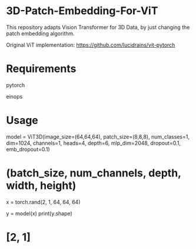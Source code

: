 # 3D-Patch-Embedding-For-ViT
This repository adapts Vision Transformer for 3D Data, by just changing the patch embedding algorithm.

Original ViT implementation: https://github.com/lucidrains/vit-pytorch


# Requirements

pytorch


einops

# Usage

model = ViT3D(image_size=(64,64,64), patch_size=(8,8,8), num_classes=1, dim=1024, channels=1, heads=4, depth=6, mlp_dim=2048, dropout=0.1, emb_dropout=0.1)
# (batch_size, num_channels, depth, width, height)
x = torch.rand(2, 1, 64, 64, 64)

y = model(x)
print(y.shape) 
# [2, 1]

